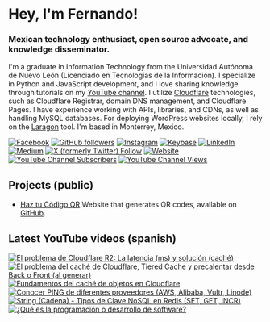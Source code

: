 # Hey, I'm Fernando!

### Mexican technology enthusiast, open source advocate, and knowledge disseminator.
I'm a graduate in Information Technology from the Universidad Autónoma de Nuevo León (Licenciado en Tecnologías de la Información). I specialize in Python and JavaScript development, and I love sharing knowledge through tutorials on my [YouTube channel](https://www.youtube.com/fernandodilland). I utilize [Cloudflare](https://github.com/cloudflare) technologies, such as Cloudflare Registrar, domain DNS management, and Cloudflare Pages. I have experience working with APIs, libraries, and CDNs, as well as handling MySQL databases. For deploying WordPress websites locally, I rely on the [Laragon](https://github.com/leokhoa/laragon) tool. I'm based in Monterrey, Mexico.

[![Facebook](https://img.shields.io/badge/Connect-@fernandodilland-1877F2?style=social&logo=facebook)](https://www.facebook.com/profile.php?id=100076957804767)
[![GitHub followers](https://img.shields.io/github/followers/fernandodilland?label=Follow&style=social)](https://github.com/fernandodilland)
[![Instagram](https://img.shields.io/badge/Follow-@fernandodilland-E4405F?style=social&logo=instagram)](https://instagram.com/fernandodilland)
[![Keybase](https://img.shields.io/badge/Verify-@fernandodilland-33A0FF?style=social&logo=keybase)](https://keybase.io/fernandodilland)
[![LinkedIn](https://img.shields.io/badge/Connect-@fernandodilland-0A66C2?style=social&logo=linkedin)](https://www.linkedin.com/in/fernandodilland)
[![Medium](https://img.shields.io/badge/Read-@fernandodilland-000000?style=social&logo=medium)](https://medium.com/@fernandodilland)
[![X (formerly Twitter) Follow](https://img.shields.io/twitter/follow/fernandodilland?style=social)](https://twitter.com/fernandodilland)
[![Website](https://img.shields.io/badge/Visit-fernandodilland.com-FF7139?style=social&logo=firefox)](https://fernandodilland.com/)
[![YouTube Channel Subscribers](https://img.shields.io/youtube/channel/subscribers/UCvu9lyZixV1Ob06Wvh0dnNw?style=social)](https://www.youtube.com/c/FernandoDilland)
[![YouTube Channel Views](https://img.shields.io/youtube/channel/views/UCvu9lyZixV1Ob06Wvh0dnNw?style=social)](https://www.youtube.com/c/FernandoDilland)

## Projects (public)
- [Haz tu Código QR](https://hazqr.com/) Website that generates QR codes, available on [GitHub](https://github.com/fernandodilland/hazqr).

## Latest YouTube videos (spanish)
<!-- BEGIN YOUTUBE-CARDS -->
[![El problema de Cloudflare R2: La latencia (ms) y solución (caché)](https://ytcards.demolab.com/?id=FnxyHhfcigI&title=El+problema+de+Cloudflare+R2%3A+La+latencia+%28ms%29+y+soluci%C3%B3n+%28cach%C3%A9%29&lang=en&timestamp=1755788433&background_color=%230d1117&title_color=%23ffffff&stats_color=%23dedede&max_title_lines=1&width=250&border_radius=5 "El problema de Cloudflare R2: La latencia (ms) y solución (caché)")](https://www.youtube.com/watch?v=FnxyHhfcigI)
[![El problema del caché de Cloudflare, Tiered Cache y precalentar desde Back o Front (al generar)](https://ytcards.demolab.com/?id=3bieXCZ98e0&title=El+problema+del+cach%C3%A9+de+Cloudflare%2C+Tiered+Cache+y+precalentar+desde+Back+o+Front+%28al+generar%29&lang=en&timestamp=1755702006&background_color=%230d1117&title_color=%23ffffff&stats_color=%23dedede&max_title_lines=1&width=250&border_radius=5 "El problema del caché de Cloudflare, Tiered Cache y precalentar desde Back o Front (al generar)")](https://www.youtube.com/watch?v=3bieXCZ98e0)
[![Fundamentos del caché de objetos en Cloudflare](https://ytcards.demolab.com/?id=1EoP_gOWY-I&title=Fundamentos+del+cach%C3%A9+de+objetos+en+Cloudflare&lang=en&timestamp=1755623023&background_color=%230d1117&title_color=%23ffffff&stats_color=%23dedede&max_title_lines=1&width=250&border_radius=5 "Fundamentos del caché de objetos en Cloudflare")](https://www.youtube.com/watch?v=1EoP_gOWY-I)
[![Conocer PING de diferentes proveedores (AWS, Alibaba, Vultr, Linode)](https://ytcards.demolab.com/?id=W-65P6CLwfI&title=Conocer+PING+de+diferentes+proveedores+%28AWS%2C+Alibaba%2C+Vultr%2C+Linode%29&lang=en&timestamp=1755489751&background_color=%230d1117&title_color=%23ffffff&stats_color=%23dedede&max_title_lines=1&width=250&border_radius=5 "Conocer PING de diferentes proveedores (AWS, Alibaba, Vultr, Linode)")](https://www.youtube.com/watch?v=W-65P6CLwfI)
[![String (Cadena) - Tipos de Clave NoSQL en Redis (SET, GET,  INCR)](https://ytcards.demolab.com/?id=mh8SxxmjtAE&title=String+%28Cadena%29+-+Tipos+de+Clave+NoSQL+en+Redis+%28SET%2C+GET%2C++INCR%29&lang=en&timestamp=1751957414&background_color=%230d1117&title_color=%23ffffff&stats_color=%23dedede&max_title_lines=1&width=250&border_radius=5 "String (Cadena) - Tipos de Clave NoSQL en Redis (SET, GET,  INCR)")](https://www.youtube.com/watch?v=mh8SxxmjtAE)
[![¿Qué es la programación o desarrollo de software?](https://ytcards.demolab.com/?id=pWx5DNQmmus&title=%C2%BFQu%C3%A9+es+la+programaci%C3%B3n+o+desarrollo+de+software%3F&lang=en&timestamp=1751737881&background_color=%230d1117&title_color=%23ffffff&stats_color=%23dedede&max_title_lines=1&width=250&border_radius=5 "¿Qué es la programación o desarrollo de software?")](https://www.youtube.com/watch?v=pWx5DNQmmus)
<!-- END YOUTUBE-CARDS -->
